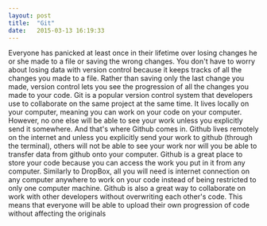 ```yaml
---
layout: post
title:  "Git"
date:   2015-03-13 16:19:33
---
```


Everyone has panicked at least once in their lifetime over losing changes he or she made to a file or saving the wrong changes. You don't have to worry about losing data with version control because it keeps tracks of all the changes you made to a file. Rather than saving only the last change you made, version control lets you see the progression of all the changes you made to your code. Git is a popular version control system that developers use to collaborate on the same project at the same time. It lives locally on your computer, meaning you can work on your code on your computer. However, no one else will be able to see your work unless you explicitly send it somewhere. And that's where Github comes in. Github lives remotely on the internet and unless you explicitly send your work to github (through the terminal), others will not be able to see your work nor will you be able to transfer data from github onto your computer. Github is a great place to store your code because you can access the work you put in it from any computer. Similarly to DropBox, all you will need is internet connection on any computer anywhere to work on your code instead of being restricted to only one computer machine. Github is also a great way to collaborate on work with other developers without overwriting each other's code. This means that everyone will be able to upload their own progression of code without affecting the originals